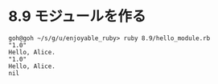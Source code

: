 # 8.9 モジュールを作る

```
goh@goh ~/s/g/u/enjoyable_ruby> ruby 8.9/hello_module.rb
"1.0"
Hello, Alice.
"1.0"
Hello, Alice.
nil
```

